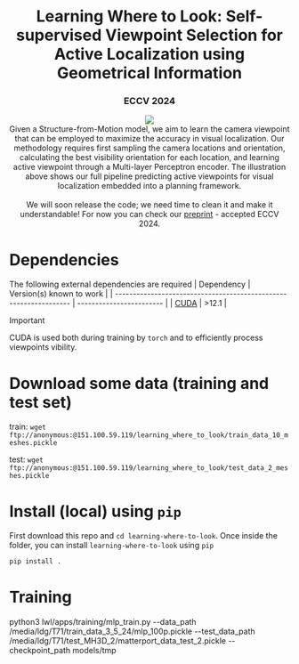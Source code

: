 <div align="center">
    <h1>Learning Where to Look: Self-supervised Viewpoint Selection for Active Localization using Geometrical Information</h1>
    <h3>ECCV 2024</h3>
    <div align="center">
        <a href="https://github.com/rvp-group/learning-where-to-look"><img src="assets/pipeline.png"/></a>   
    </div>
    Given a Structure-from-Motion model, we aim to learn the camera viewpoint that can be employed to maximize the accuracy in visual localization. 
    Our methodology requires first sampling the camera locations and orientation, calculating the best visibility orientation for each location,
    and learning active viewpoint through a Multi-layer Perceptron encoder. The illustration above shows our full pipeline predicting active viewpoints for visual 
    localization embedded into a planning framework.
    <br />   
    <br />   
    We will soon release the code; we need time to clean it and make it understandable! For now you can check our <a href="https://arxiv.org/abs/2407.15593">preprint</a>
  - accepted ECCV 2024.
</div>


# Dependencies
The following external dependencies are required
| Dependency                                                        | Version(s) known to work |
| ----------------------------------------------------------------- | ------------------------ |
| [CUDA](https://developer.nvidia.com/cuda-12-1-0-download-archive) | >12.1                    |

>[!IMPORTANT]
 >CUDA is used both during training by `torch` and to efficiently process viewpoints vibility. 


# Download some data (training and test set)
train: ```wget ftp://anonymous:@151.100.59.119/learning_where_to_look/train_data_10_meshes.pickle```

test: ```wget ftp://anonymous:@151.100.59.119/learning_where_to_look/test_data_2_meshes.pickle```


# Install (local) using `pip`

First download this repo and `cd learning-where-to-look`. Once inside the folder, you can install `learning-where-to-look` using `pip`
```bash
pip install .
```

# Training
python3 lwl/apps/training/mlp_train.py --data_path /media/ldg/T71/train_data_3_5_24/mlp_100p.pickle --test_data_path /media/ldg/T71/test_MH3D_2/matterport_data_test_2.pickle --checkpoint_path models/tmp



